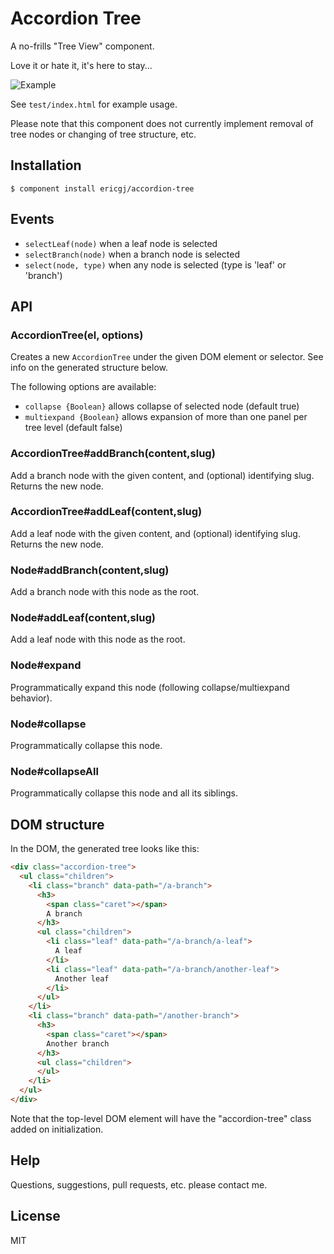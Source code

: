 
# Accordion Tree

  A no-frills "Tree View" component.

  Love it or hate it, it's here to stay... 
  
  <img alt="Example" src="http://i.imgur.com/dJ1mcOT.png" />

  See `test/index.html` for example usage.
  
  Please note that this component does not currently implement 
  removal of tree nodes or changing of tree structure, etc.

## Installation

    $ component install ericgj/accordion-tree

## Events

  - `selectLeaf(node)`      when a leaf node is selected
  - `selectBranch(node)`    when a branch node is selected 
  - `select(node, type)`    when any node is selected (type is 'leaf' or 'branch')

## API
  
### AccordionTree(el, options)

  Creates a new `AccordionTree` under the given DOM element or selector.
  See info on the generated structure below.

  The following options are available:

  - `collapse {Boolean}`    allows collapse of selected node (default true)
  - `multiexpand {Boolean}` allows expansion of more than one panel per tree 
                            level (default false)

### AccordionTree#addBranch(content,slug)

  Add a branch node with the given content, and (optional) identifying slug.
  Returns the new node.

### AccordionTree#addLeaf(content,slug)

  Add a leaf node with the given content, and (optional) identifying slug.
  Returns the new node.


### Node#addBranch(content,slug)

  Add a branch node with this node as the root.

### Node#addLeaf(content,slug)

  Add a leaf node with this node as the root.

### Node#expand

  Programmatically expand this node (following collapse/multiexpand behavior).

### Node#collapse

  Programmatically collapse this node.

### Node#collapseAll

  Programmatically collapse this node and all its siblings.



## DOM structure

  In the DOM, the generated tree looks like this:

  ```html
  <div class="accordion-tree">
    <ul class="children">
      <li class="branch" data-path="/a-branch">
        <h3>
          <span class="caret"></span>
          A branch
        </h3>
        <ul class="children">
          <li class="leaf" data-path="/a-branch/a-leaf">
            A leaf
          </li>
          <li class="leaf" data-path="/a-branch/another-leaf">
            Another leaf
          </li>
        </ul>
      </li>
      <li class="branch" data-path="/another-branch">
        <h3>
          <span class="caret"></span>
          Another branch
        </h3>
        <ul class="children">
        </ul>
      </li>
    </ul>
  </div>
  ```

  Note that the top-level DOM element will have the "accordion-tree" class
  added on initialization.

## Help

Questions, suggestions, pull requests, etc. please contact me.

## License

  MIT



